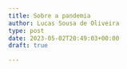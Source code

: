 ```yaml
---
title: Sobre a pandemia
author: Lucas Sousa de Oliveira
type: post
date: 2023-05-02T20:49:03+00:00
draft: true

---
```


